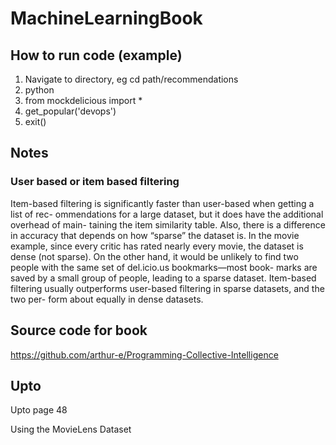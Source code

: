 # MachineLearningBook

## How to run code (example)
1. Navigate to directory, eg cd path/recommendations
2. python
3. from mockdelicious import *
4. get_popular('devops')
5. exit()

## Notes

### User based or item based filtering

Item-based filtering is significantly faster than user-based when getting a list of rec- ommendations for a large dataset, but it does have the additional overhead of main- taining the item similarity table. Also, there is a difference in accuracy that depends on how “sparse” the dataset is. In the movie example, since every critic has rated nearly every movie, the dataset is dense (not sparse). On the other hand, it would be unlikely to find two people with the same set of del.icio.us bookmarks—most book- marks are saved by a small group of people, leading to a sparse dataset. Item-based filtering usually outperforms user-based filtering in sparse datasets, and the two per- form about equally in dense datasets.

## Source code for book
https://github.com/arthur-e/Programming-Collective-Intelligence

## Upto

Upto page 48

Using the MovieLens Dataset